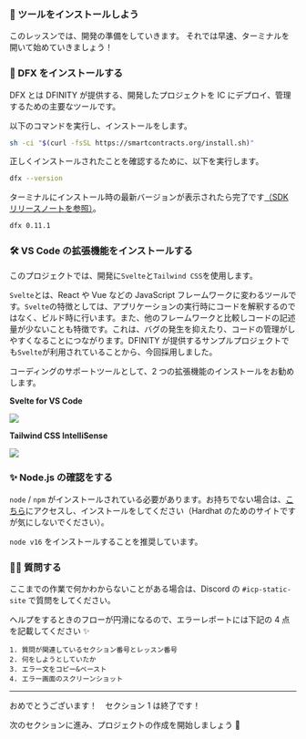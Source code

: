 ### 🤖 ツールをインストールしよう

このレッスンでは、開発の準備をしていきます。
それでは早速、ターミナルを開いて始めていきましょう！

### 🦄 DFX をインストールする

DFX とは DFINITY が提供する、開発したプロジェクトを IC にデプロイ、管理するための主要なツールです。

以下のコマンドを実行し、インストールをします。

```bash
sh -ci "$(curl -fsSL https://smartcontracts.org/install.sh)"
```

正しくインストールされたことを確認するために、以下を実行します。

```bash
dfx --version
```

ターミナルにインストール時の最新バージョンが表示されたら完了です[（SDK リリースノートを参照）](https://internetcomputer.org/docs/current/developer-docs/updates/release-notes/)。

```bash
dfx 0.11.1
```

### 🛠 VS Code の拡張機能をインストールする

このプロジェクトでは、開発に`Svelte`と`Tailwind CSS`を使用します。

`Svelte`とは、React や Vue などの JavaScript フレームワークに変わるツールです。`Svelte`の特徴としては、アプリケーションの実行時にコードを解釈するのではなく、ビルド時に行います。また、他のフレームワークと比較しコードの記述量が少ないことも特徴です。これは、バグの発生を抑えたり、コードの管理がしやすくなることにつながります。DFINITY が提供するサンプルプロジェクトでも`Svelte`が利用されていることから、今回採用しました。

コーディングのサポートツールとして、2 つの拡張機能のインストールをお勧めします。

**Svelte for VS Code**

![](/public/images/ICP-Static-Site/section-1/1_2_1.png)

**Tailwind CSS IntelliSense**

![](/public/images/ICP-Static-Site/section-1/1_2_2.png)

### ✨ Node.js の確認をする

`node` / `npm` がインストールされている必要があります。お持ちでない場合は、[こちら](https://hardhat.org/tutorial/setting-up-the-environment.html)にアクセスし、インストールをしてください（Hardhat のためのサイトですが気にしないでください）。

`node v16` をインストールすることを推奨しています。

### 🙋‍♂️ 質問する

ここまでの作業で何かわからないことがある場合は、Discord の `#icp-static-site` で質問をしてください。

ヘルプをするときのフローが円滑になるので、エラーレポートには下記の 4 点を記載してください ✨

```
1. 質問が関連しているセクション番号とレッスン番号
2. 何をしようとしていたか
3. エラー文をコピー&ペースト
4. エラー画面のスクリーンショット
```

---

おめでとうございます！　セクション 1 は終了です！

次のセクションに進み、プロジェクトの作成を開始しましょう 🚀
